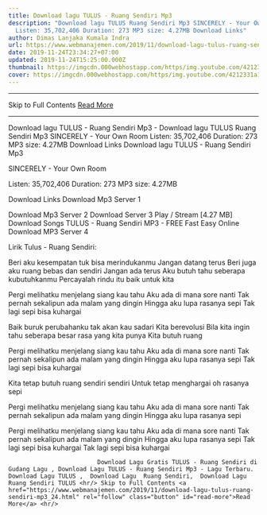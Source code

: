 ```yaml
---
title: Download lagu TULUS - Ruang Sendiri Mp3
description: "Download lagu TULUS Ruang Sendiri Mp3 SINCERELY - Your Own Room
  Listen: 35,702,406 Duration: 273 MP3 size: 4.27MB Download Links"
author: Dimas Lanjaka Kumala Indra
url: https://www.webmanajemen.com/2019/11/download-lagu-tulus-ruang-sendiri-mp3_24.html
date: 2019-11-24T23:34:27+07:00
updated: 2019-11-24T15:25:00.000Z
thumbnail: https://imgcdn.000webhostapp.com/https/img.youtube.com/4212331a1f52d3260dfb68bcc385ebd0.jpeg
cover: https://imgcdn.000webhostapp.com/https/img.youtube.com/4212331a1f52d3260dfb68bcc385ebd0.jpeg
---
```


<hr/> Skip to Full Contents <a href="https://www.webmanajemen.com/2019/11/download-lagu-tulus-ruang-sendiri-mp3_24.html" rel="follow" class="button" id="read-more">Read More</a> <hr/> Download lagu TULUS - Ruang Sendiri Mp3 - Download lagu TULUS Ruang Sendiri Mp3 SINCERELY - Your Own Room Listen: 35,702,406 Duration: 273 MP3 size: 4.27MB Download Links Download lagu TULUS - Ruang Sendiri Mp3

  SINCERELY - Your Own Room 

  Listen: 35,702,406 
  Duration: 273 
  MP3 size: 4.27MB 

  Download Links 
  Download Mp3 Server 1 

  Download Mp3 Server 2 
  Download Server 3 
  Play / Stream [4.27 MB] Download Songs TULUS - Ruang Sendiri MP3 - FREE Fast Easy Online 
  Download MP3 Server 4 


                             
Lirik Tulus - Ruang Sendiri:
                             
Beri aku kesempatan tuk bisa merindukanmu
  Jangan datang terus
  Beri juga aku ruang bebas dan sendiri
  Jangan ada terus
  Aku butuh tahu seberapa kubutuhkanmu
  Percayalah rindu itu baik untuk kita
  
  Pergi melihatku menjelang siang kau tahu
  Aku ada di mana sore nanti
  Tak pernah sekalipun ada malam yang dingin
  Hingga aku lupa rasanya sepi
  Tak lagi sepi bisa kuhargai
  
  Baik buruk perubahanku tak akan kau sadari
  Kita berevolusi
  Bila kita ingin tahu seberapa besar rasa yang kita punya
  Kita butuh ruang
  
  Pergi melihatku menjelang siang kau tahu
  Aku ada di mana sore nanti
  Tak pernah sekalipun ada malam yang dingin
  Hingga aku lupa rasanya sepi
  Tak lagi sepi bisa kuhargai
  
  Kita tetap butuh ruang sendiri sendiri
  Untuk tetap menghargai oh rasanya sepi
  
  Pergi melihatku menjelang siang kau tahu
  Aku ada di mana sore nanti
  Tak pernah sekalipun ada malam yang dingin
  Hingga aku lupa rasanya sepi
  
  Pergi melihatku menjelang siang kau tahu
  Aku ada di mana sore nanti
  Tak pernah sekalipun ada malam yang dingin
  Hingga aku lupa rasanya sepi
  Tak lagi sepi bisa kuhargai
  Tak lagi sepi bisa kuhargai                                 
                                 
                             Download Lagu Gratis TULUS - Ruang Sendiri di Gudang Lagu , Download Lagu TULUS - Ruang Sendiri Mp3 - Lagu Terbaru.                                                         Download Lagu TULUS ,  Download Lagu  Ruang Sendiri,  Download Lagu  Ruang Sendiri TULUS <hr/> Skip to Full Contents <a href="https://www.webmanajemen.com/2019/11/download-lagu-tulus-ruang-sendiri-mp3_24.html" rel="follow" class="button" id="read-more">Read More</a> <hr/>